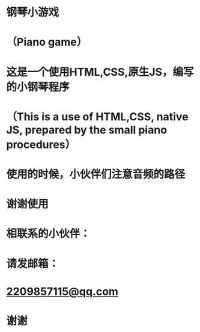 # 钢琴小游戏
# （Piano game）
# 这是一个使用HTML,CSS,原生JS，编写的小钢琴程序
# （This is a use of HTML,CSS, native JS, prepared by the small piano procedures）
# 使用的时候，小伙伴们注意音频的路径
# 谢谢使用
# 相联系的小伙伴：
# 请发邮箱：
# 2209857115@qq.com
# 谢谢
